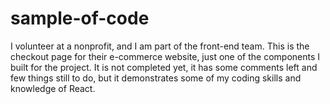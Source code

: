 # sample-of-code

I volunteer at a nonprofit, and I am part of the front-end team.
This is the checkout page for their e-commerce website, just one of the components I built for the project. It is not completed yet, it has some comments left and few things still to do, but it demonstrates some of my coding skills and knowledge of React.
